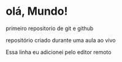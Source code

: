 # olá, Mundo!
 primeiro repositorio de git e github

repositório criado durante uma aula ao vivo

Essa linha eu adicionei pelo editor remoto
